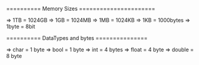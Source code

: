 ========== Memory Sizes ======================

=> 1TB = 1024GB
=> 1GB = 1024MB
=> 1MB = 1024KB
=> 1KB = 1000bytes
=> 1byte = 8bit


========== DataTypes and bytes ===============

=> char = 1 byte
=> bool = 1 byte
=> int = 4 bytes
=> float = 4 byte
=> double = 8 byte